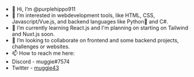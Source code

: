- 👋 Hi, I’m @purplehippo911
- 👀 I’m interested in webdevelopment tools, like HTML, CSS, Javascript/Vue.js, and backend languages like Python🐍 and C#.
- 🌱 I’m currently learning React.js and I'm planning on starting on Tailwind and Nuxt.js soon.
- 💞️ I’m looking to collaborate on frontend and some backend projects, challenges or websites.
- 📫 How to reach me here: 
- Discord - muggie#7574
- Twitter - [muggie43](https://twitter.com/muggie43)

<!---
purplehippo911/purplehippo911 is a ✨ special ✨ repository because its `README.md` (this file) appears on your GitHub profile.
You can click the Preview link to take a look at your changes.
--->
